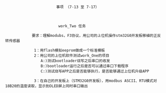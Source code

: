 
                           事项 （7-13 至 7-17）


​                                              

                            work_Two 任务
                
                要求：理解modubs，F3协议，用公司的上位机操作stm32G0开发板移植的正反转传感器
                                     
                 1：用flash模拟eeprom做成一个标准模板
                 2：用公司的上位机软件测试work_One的项目
                    A:)测试bootloader烧写之后串口的收发
                    B:)bootloader运行之后是否可以通过串口下载程序
                    C:)测试烧写APP之后是否能够执行，是否能够通过上位机升级APP
                          
                 3：在自己的开发板上（STM32G0开发板），用modbus ASCII、RTU模式对18B20的温度读取，显示到OLED屏上同时串口输出


​              

